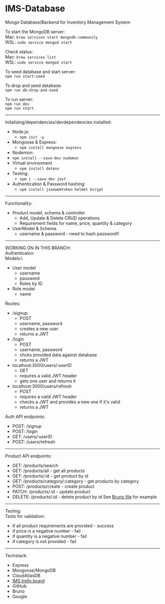 # IMS-Database
Mongo Database/Backend for Inventory Management System

To start the MongoDB server:\
Mac: `brew services start mongodb-community`\
WSL: `sudo service mongod start`

Check status: \
Mac: `brew services list`\
WSL: `sudo service mongod start`


To seed database and start server:\
`npm run start:seed`

To drop and seed database:\
`npm run db:drop-and-seed`

To run server:\
`npm run dev`\
`npm run start`

---
Initalising/dependencies/devdependencies installed:
- Node.js:
    - `npm init -y`
- Mongoose & Express:
    - `npm install mongoose express`
- Nodemon:
- `npm install --save-dev nodemon`
- Virtual environment
    - `npm install dotenv`
- Testing:
    - `npm i --save-dev jest`
- Authentication & Password hashing:
    - `npm install jsonwebtoken helmet bcrypt`
----


Functionality:
- Product model, schema & controller
    - Add, Update & Delete CRUD operations
    - Requirement fields for name, price, quantity & category
- UserModel & Schema
    - username & password - need to hash password!!
----
WORKING ON IN THIS BRANCH:\
Authenticaion:\
Models:\
- User model
    - username
    - password
    - Roles by ID
- Role model
    - name

Routes: 
- /signup
    - POST 
    - username, password
    - creates a new user
    - returns a JWT
- /login
    - POST 
    - username, password
    - chcks provided data against database
    - returns a JWT
- localhost:3000/users/:userID
    - GET
    - requires a valid JWT header
    - gets one user and returns it
- localhost:3000/users/refresh
    - POST
    - requires a valid JWT header
    - checks a JWT and provides a new one if it's valid
    - returns a JWT

Auth API endpoints:
- POST: /signup
- POST: /login
- GET: /users/:userID
- POST: /users/refresh

---
Product API endpoints:
- GET: /products/search 
- GET: /products/all - get all products
- GET: /products/:id - get product by id
- GET: /products/category/:category - get products by category
- POST: /products/create - create product
- PATCH: /products/:id - update product
- DELETE: /products/:id - delete product by id
See [Bruno file](/docs/Bruno/IMS/) for example

---
Testing:\
Tests for validation:
- if all product requirements are provided - success
- if price is a negative number - fail
- if quantity is a negative number - fail
- if category is not provided - fail
---
Techstack:
- Express
- Mongoose/MongoDB
- CloudAtlasDB
- [IMS trello board](https://trello.com/b/RkNm85hb)
- GitHub
- Bruno
- Google
